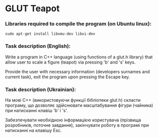 # GLUT Teapot

### Libraries required to compile the program (on Ubuntu linux):
    sudo apt-get install libxmu-dev libxi-dev

### Task description (English):

Write a program in C++ language (using functions of a glut.h library) that allow user to scale a figure (teapot) via
pressing 'b' and 's' keys.

Provide the user with necessary information (developers surnames and current task), exit the
program upon pressing the Escape key.

### Task description (Ukrainian):

На мові C++ (використовуючи функції бібліотеки glut.h) скласти програму, що дозволяє здійснювати масштабування фігури
(чайника) при натисканні клавіш 'b' і 's'.

Забезпечувати необхідною інформацією користувача (прізвища розробників, поточне завдання), закінчувати роботу в програмі
при натисканні на клавішу Esc.

